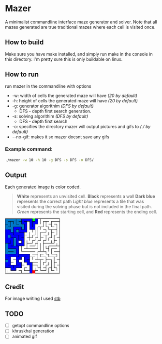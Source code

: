 # Mazer
A minimalist commandline interface maze generator and solver. Note that all mazes generated are true traditional mazes where each cell is visited once.

## How to build
Make sure you have make installed, and simply run make in the console in this directory.
I'm pretty sure this is only buildable on linux.

## How to run
run mazer in the commandline with options
* -w: width of cells the generated maze will have *(20 by default)*
* -h: height of cells the generated maze will have *(20 by default)*
* -g: generator algorithim *(DFS by default)*
    * DFS - depth first search generation.
* -s: solving algorithim *(DFS by default)*
    * DFS - depth first search
* -o: specifies the directory mazer will output pictures and gifs to *(./ by default)*
* --no-gif: makes it so mazer doesnt save any gifs
### Example command:
```bash
./mazer -w 10 -h 10 -g DFS -s DFS -o DFS/
```

## Output
Each generated image is color coded.

> **White** represents an unvisited cell.
> **Black** represents a wall
> **Dark blue** represents the correct path
> *Light blue* represents a tile that was visited during the solving phase
>   but is not included in the final path.
> *Green* represents the starting cell, and **Red** represents the ending cell.

![Example](test.png)

## Credit
For image writing I used [stb](https://github.com/nothings/stb)

## TODO
- [ ] getopt commandline options
- [ ] khruskhal generation
- [ ] animated gif